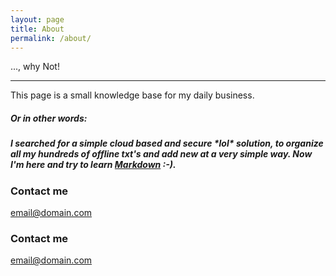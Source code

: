 ```yaml
---
layout: page
title: About
permalink: /about/
---
```


..., why Not!

----
This page is a small knowledge base for my daily business.


##### Or in other words:
##### I searched for a simple cloud based and secure \*lol* solution, to organize all my hundreds of offline txt's and add new at a very simple way. Now I'm here and try to learn [Markdown][1] :-).

### Contact me

[email@domain.com](mailto:email@domain.com)

[1]: http://daringfireball.net/projects/markdown/  

### Contact me

[email@domain.com](mailto:email@domain.com)